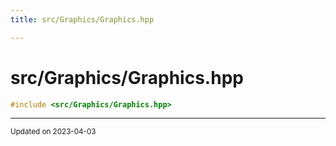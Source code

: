 ```yaml
---
title: src/Graphics/Graphics.hpp

---
```


# src/Graphics/Graphics.hpp




```cpp
#include <src/Graphics/Graphics.hpp>
```






-------------------------------

<sub>Updated on 2023-04-03</sub>
